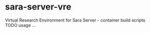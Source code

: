 # sara-server-vre
Virtual Research Environment for Sara Server - container build scripts
TODO usage ...
